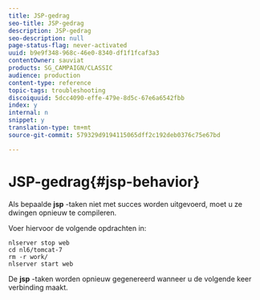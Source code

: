 ```yaml
---
title: JSP-gedrag
seo-title: JSP-gedrag
description: JSP-gedrag
seo-description: null
page-status-flag: never-activated
uuid: b9e9f348-968c-46e0-8340-df1f1fcaf3a3
contentOwner: sauviat
products: SG_CAMPAIGN/CLASSIC
audience: production
content-type: reference
topic-tags: troubleshooting
discoiquuid: 5dcc4090-effe-479e-8d5c-67e6a6542fbb
index: y
internal: n
snippet: y
translation-type: tm+mt
source-git-commit: 579329d9194115065dff2c192deb0376c75e67bd

---
```



# JSP-gedrag{#jsp-behavior}

Als bepaalde **jsp** -taken niet met succes worden uitgevoerd, moet u ze dwingen opnieuw te compileren.

Voer hiervoor de volgende opdrachten in:

```
nlserver stop web
cd nl6/tomcat-7
rm -r work/
nlserver start web
```

De **jsp** -taken worden opnieuw gegenereerd wanneer u de volgende keer verbinding maakt.
